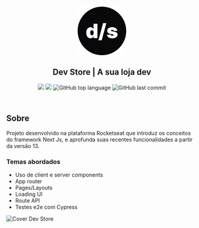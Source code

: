 <p align="center">
  <img src="./.github/favicon.png" alt="Logo" />
</p>
<h2 align="center">
Dev Store | A sua loja dev
</h2>

<p align="center">
  <img src="https://img.shields.io/static/v1?label=nlw&message=setup&color=blueviolet&style=for-the-badge"/>
  <img src="https://img.shields.io/github/license/PedroJorge148/nlw-setup?color=blueviolet&logo=License&style=for-the-badge"/>
  <img alt="GitHub top language" src="https://img.shields.io/github/languages/top/PedroJorge148/nlw-setup?color=blueviolet&logo=TypeScript&logoColor=white&style=for-the-badge">
  <img alt="GitHub last commit" src="https://img.shields.io/github/last-commit/PedroJorge148/nlw-setup?color=blueviolet&style=for-the-badge">
</p>
<br>

## Sobre

Projeto desenvolvido na plataforma Rocketseat que introduz os conceitos do framework Next Js, e aprofunda suas recentes funcionalidades a partir da versão 13. 

### Temas abordados
- Uso de client e server components
- App router
- Pages/Layouts
- Loading UI
- Route API
- Testes e2e com Cypress

<img src="./.github/Cover.png" alt="Cover Dev Store" />
